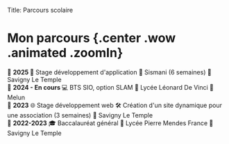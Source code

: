 Title: Parcours scolaire
# Mon parcours {.center .wow .animated .zoomIn}

<div class="year text-center">
📌 <strong>2025  </strong>
🚀 Stage développement d'application  
🏢 Sismani (6 semaines)  
📍 Savigny Le Temple  
</div>

<div class="year text-center">
📌 <strong>2024 - En cours </strong>
💻 BTS SIO, option SLAM  
🏫 Lycée Léonard De Vinci  
📍 Melun  
</div>

<div class="year text-center">
📌 <strong>2023</strong>
🌐 Stage développement web  
🛠️ Création d'un site dynamique pour une association (3 semaines)  
📍 Savigny Le Temple  
</div>

<div class="year text-center">
📌  <strong>2022-2023</strong>
🎓 Baccalauréat général  
🏫 Lycée Pierre Mendes France  
📍 Savigny Le Temple  
</div>
